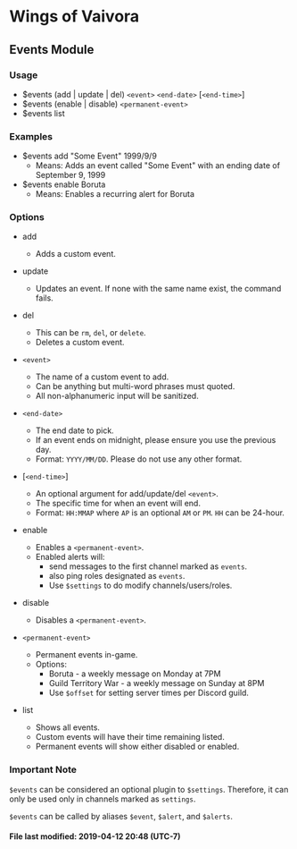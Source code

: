 # Wings of Vaivora

## Events Module

### Usage
+ $events (add | update | del) `<event>` `<end-date>` [`<end-time>`]
+ $events (enable | disable) `<permanent-event>`
+ $events list

### Examples
+ $events add "Some Event" 1999/9/9
    - Means: Adds an event called "Some Event" with an ending date of September 9, 1999
+ $events enable Boruta
    - Means: Enables a recurring alert for Boruta

### Options
+ add
    - Adds a custom event.

+ update
    - Updates an event. If none with the same name exist, the command fails.

+ del
    - This can be `rm`, `del`, or `delete`.
    - Deletes a custom event.

+ `<event>`
    - The name of a custom event to add.
    - Can be anything but multi-word phrases must quoted.
    - All non-alphanumeric input will be sanitized.

+ `<end-date>`
    - The end date to pick.
    - If an event ends on midnight, please ensure you use the previous day.
    - Format: `YYYY/MM/DD`. Please do not use any other format.

+ [`<end-time>`]
    - An optional argument for add/update/del `<event>`.
    - The specific time for when an event will end.
    - Format: `HH:MMAP` where `AP` is an optional `AM` or `PM`. `HH` can be 24-hour.

+ enable
    - Enables a `<permanent-event>`.
    - Enabled alerts will:
        - send messages to the first channel marked as `events`.
        - also ping roles designated as `events`.
        - Use `$settings` to do modify channels/users/roles.

+ disable
    - Disables a `<permanent-event>`.

+ `<permanent-event>`
    - Permanent events in-game.
    - Options:
        - Boruta - a weekly message on Monday at 7PM
        - Guild Territory War - a weekly message on Sunday at 8PM
        - Use `$offset` for setting server times per Discord guild.

+ list
    - Shows all events.
    - Custom events will have their time remaining listed.
    - Permanent events will show either disabled or enabled.

### Important Note

`$events` can be considered an optional plugin to `$settings`. Therefore, it can only be used only in channels marked as `settings`.

`$events` can be called by aliases `$event`, `$alert`, and `$alerts`.

#### File last modified: 2019-04-12 20:48 (UTC-7)

